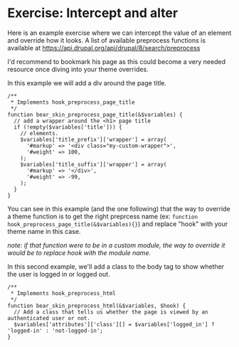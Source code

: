 # Exercise: Intercept and alter

Here is an example exercise where we can intercept the value of an element and override how it looks. A list of available preprocess functions is available at https://api.drupal.org/api/drupal/8/search/preprocess

I'd recommend to bookmark his page as this could become a very needed resource once diving into your theme overrides.

In this example we will add a div around the page title.

```
/**
 * Implements hook_preprocess_page_title
 */
function bear_skin_preprocess_page_title(&$variables) {
  // add a wrapper around the <h1> page title
  if (!empty($variables['title'])) {
    // elements.
    $variables['title_prefix']['wrapper'] = array(
      '#markup' => '<div class="my-custom-wrapper">',
      '#weight' => 100,
    );
    $variables['title_suffix']['wrapper'] = array(
      '#markup' => '</div>',
      '#weight' => -99,
    );
  }
}
```

You can see in this example (and the one following) that the way to override a theme function is to get the right preprcess name (ex: ```function hook_preprocess_page_title(&$variables){}```) and replace "hook" with your theme name in this case. 

*note: if that function were to be in a custom module, the way to override it would be to replace hook with the module name.*


In this second example, we'll add a class to the body tag to show whether the user is logged in or logged out.

```
/**
 * Implements hook_preprocess_html
 */
function bear_skin_preprocess_html(&$variables, $hook) {
  // Add a class that tells us whether the page is viewed by an authenticated user or not.
  $variables['attributes']['class'][] = $variables['logged_in'] ? 'logged-in' : 'not-logged-in';
}